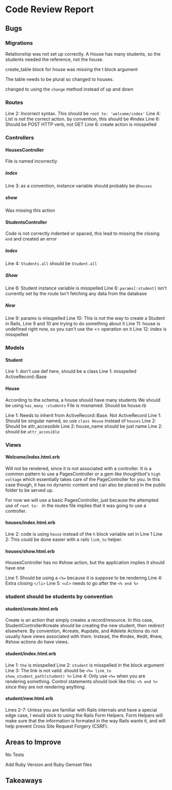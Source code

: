 Code Review Report
===============================================================================



Bugs
-------------------------------------------------------------------------------

### Migrations

Relationship was not set up correctly. A House has many students, so the students needed the reference, not the house.

create_table block for house was missing the t block argument

The table needs to be plural so changed to houses.

changed to using the `change` method instead of up and down


### Routes

Line 2: Incorrect syntax. This should be `root to: 'welcome/index'`
Line 4: List is not the correct action. by convention, this should be #index
Line 6: Should be POST HTTP verb, not GET
Line 6: create action is misspelled

### Controllers

#### HousesController

File is named incorrectly

##### index

Line 3: as a convention, instance variable should probably be `@houses`

##### show

Was missing this action

#### StudentsController

Code is not correctly indented or spaced, this lead to missing the closing `end`
and created an error

##### Index
Line 4: `Students.all` should be `Student.all`

##### Show
Line 6: Student instance variable is misspelled
Line 6: `params[:student]` isn't currently set by the route
Isn't fetching any data from the database

##### New
Line 9: params is misspelled
Line 10: This is not the way to create a Student in Rails, Line 9 and 10 are 
trying to do something about it
Line 11: house is undefined right now, so you can't use the << operation on it
Line 12: index is misspelled

### Models

#### Student

Line 1: don't use def here, should be a class
Line 1: misspelled ActiveRecord::Base

#### House

According to the schema, a house should have many students
We should be using `has_many :students` 
File is misnamed. Should be house.rb

Line 1: Needs to inherit from ActiveRecord::Base. Not ActiveRecord
Line 1: Should be singular named, so use `class House` instead of `houses`
Line 2: Should be attr_accessible
Line 2: house_name should be just name
Line 2: should be `attr_accesible`

### Views

#### Welcome/index.html.erb

Will not be rendered, since it is not associated with a controller. It is a 
common pattern to use a PagesController or a gem like thoughtbot's `high voltage`
which essentially takes care of the PageController for you. In this case though,
it has no dynamic content and can also be placed in the public folder to be 
served up.

For now we will use a basic PagesController, just because the attempted use of
`root to: ` in the routes file implies that it was going to use a controller.

#### houses/index.html.erb

Line 2: code is using `house` instead of the `h` block variable set in Line 1
Line 2: This could be done easier with a rails `link_to` helper.

#### houses/show.html.erb

HousesController has no #show action, but the application implies it should 
have one

Line 1: Should be using a `<%=` because it is suppose to be rendering
Line 4: Extra closing `</li>` 
Line 5: `<ul>` needs to go after the `<% end %>`

### student should be students by convention

#### student/create.html.erb

Create is an action that simply creates a record/resource. In this case,
StudentController#create should be creating the new student, then redirect 
elsewhere. By convention, #create, #update, and #delete Actions do not usually 
have views associated with them. Instead, the #index, #edit, #new, #show actions 
do have views.

#### student/index.html.erb

Line 1: `the` is misspelled
Line 2: `student` is misspelled in the block argument
Line 3: The link is not valid. should be `<%= link_to show_student_path(student) %>`
Line 4: Only use `<%=` when you are rendering something. Control statements 
should look like this: `<% end %>` since they are not rendering anything.

#### student/new.html.erb

Lines 2-7: Unless you are familiar with Rails internals and have a special edge 
case, I would stick to using the Rails Form Helpers. Form Helpers will make 
sure that the information is formated in the way Rails wants it, and will 
help prevent Cross Site Request Forgery (CSRF).

Areas to Improve
-------------------------------------------------------------------------------

No Tests

Add Ruby Version and Ruby Gemset files


Takeaways
-------------------------------------------------------------------------------


